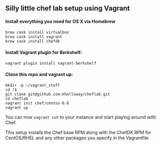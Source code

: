 ## Silly little chef lab setup using Vagrant

#### Install everything you need for OS X via Homebrew

    brew cask install virtualbox
    brew cask install vagrant
    brew cask install chefdk

#### Install Vagrant plugin for Berkshelf:

    vagrant plugin install vagrant-berkshelf

#### Clone this repo and vagrant up:

    mkdir -p ~/vagrant_stuff
    cd !$
    git clone git@github.com:kholloway/cheflab.git
    cd cheflab
    vagrant init chef/centos-6.6
    vagrant up

You can now ```vagrant ssh``` to your instance and start playing around with Chef.

This setup installs the Chef base RPM along with the ChefDK RPM for CentOS/RHEL and any other packages you specify in the Vagrantfile

